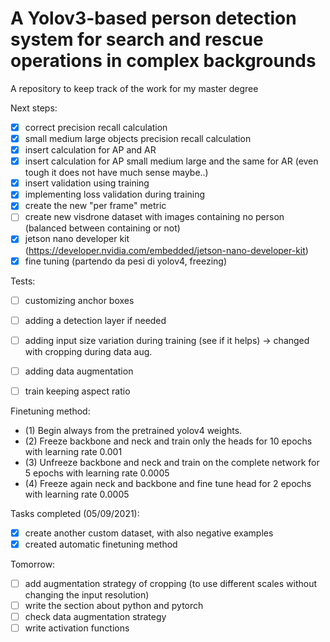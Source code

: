 # A Yolov3-based person detection system for search and rescue operations in complex backgrounds
A repository to keep track of the work for my master degree

Next steps:
- [X] correct precision recall calculation 
- [X] small medium large objects precision recall calculation 
- [X] insert calculation for AP and AR
- [X] insert calculation for AP small medium large and the same for AR (even tough it does not have much sense maybe..)
- [X] insert validation using training
- [X] implementing loss validation during training
- [X] create the new "per frame" metric 
- [ ] create new visdrone dataset with images containing no person (balanced between containing or not) 
- [X] jetson nano developer kit (https://developer.nvidia.com/embedded/jetson-nano-developer-kit)
- [X] fine tuning (partendo da pesi di yolov4, freezing) 

Tests:
- [ ] customizing anchor boxes 
- [ ] adding a detection layer if needed 
- [ ] adding input size variation during training (see if it helps) -> changed with cropping during data aug.
- [ ] adding data augmentation
- [ ] train keeping aspect ratio 


Finetuning method: 
- (1) Begin always from the pretrained yolov4 weights. 
- (2) Freeze backbone and neck and train only the heads for 10 epochs with learning rate 0.001
- (3) Unfreeze backbone and neck and train on the complete network for 5 epochs with learning rate 0.0005
- (4) Freeze again neck and backbone and fine tune head for 2 epochs with learning rate 0.0005

Tasks completed (05/09/2021):
- [X] create another custom dataset, with also negative examples
- [X] created automatic finetuning method 

Tomorrow:
- [ ] add augmentation strategy of cropping (to use different scales without changing the input resolution)
- [ ] write the section about python and pytorch 
- [ ] check data augmentation strategy 
- [ ] write activation functions 
